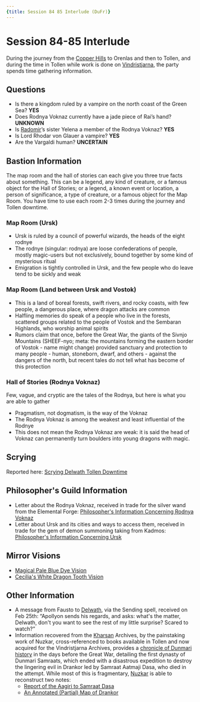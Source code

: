```yaml
---
{title: Session 84 85 Interlude (DuFr)}
---
```

# **Session 84-85 Interlude**

During the journey from the [Copper Hills](<../../../gazetteer/greater-dunmar/darba-highlands/copper-hills.md>) to Orenlas and then to Tollen, and during the time in Tollen while work is done on [Vindristjarna](<../../../things/ships/vindristjarna.md>), the party spends time gathering information.

## Questions

- Is there a kingdom ruled by a vampire on the north coast of the Green Sea? **YES**
- Does Rodnya Voknaz currently have a jade piece of Rai’s hand? **UNKNOWN**
- Is [Radomir](<../../../people/other-humans/radomir.md>)’s sister Yelena a member of the Rodnya Voknaz? **YES**
- Is Lord Rhodar von Glauer a vampire? **YES**
- Are the Vargaldi human? **UNCERTAIN**

## Bastion Information

The map room and the hall of stories can each give you three true facts about something. This can be a legend, any kind of creature, or a famous object for the Hall of Stories; or a legend, a known event or location, a person of significance, a type of creature, or a famous object for the Map Room. You have time to use each room 2-3 times during the journey and Tollen downtime. 
### Map Room (Ursk)

- Ursk is ruled by a council of powerful wizards, the heads of the eight rodnye
- The rodnye (singular: rodnya) are loose confederations of people, mostly magic-users but not exclusively, bound together by some kind of mysterious ritual
- Emigration is tightly controlled in Ursk, and the few people who do leave tend to be sickly and weak
### Map Room (Land between Ursk and Vostok)

- This is a land of boreal forests, swift rivers, and rocky coasts, with few people, a dangerous place, where dragon attacks are common
- Halfling memories do speak of a people who live in the forests, scattered groups related to the people of Vostok and the Sembaran Highlands, who worship animal spirits
- Rumors claim that once, before the Great War, the giants of the Sivnjo Mountains (SHEEF-nyo; meta: the mountains forming the eastern border of Vostok - name might change) provided sanctuary and protection to many people - human, stoneborn, dwarf, and others - against the dangers of the north, but recent tales do not tell what has become of this protection
### Hall of Stories (Rodnya Voknaz)

Few, vague, and cryptic are the tales of the Rodnya, but here is what you are able to gather

- Pragmatism, not dogmatism, is the way of the Voknaz
- The Rodnya Voknaz is among the weakest and least influential of the Rodnye
- This does not mean the Rodnya Voknaz are weak: it is said the head of Voknaz can permanently turn boulders into young dragons with magic.

## Scrying

Reported here: [Scrying Delwath Tollen Downtime](<../scrying-and-spying/scrying-delwath-tollen-downtime.md>)

## Philosopher's Guild Information

- Letter about the Rodnya Voknaz, received in trade for the silver wand from the Elemental Forge: [Philosopher's Information Concerning Rodnya Voknaz](<../letters-notes-and-tales/philosopher-s-information-concerning-rodnya-voknaz.md>)
- Letter about Ursk and its cities and ways to access them, received in trade for the gem of demon summoning taking from Kadmos: [Philosopher's Information Concerning Ursk](<../letters-notes-and-tales/philosopher-s-information-concerning-ursk.md>)

## Mirror Visions
- [Magical Pale Blue Dye Vision](<../mirror-visions/magical-pale-blue-dye-vision.md>)
- [Cecilia's White Dragon Tooth Vision](<../mirror-visions/cecilia-s-white-dragon-tooth-vision.md>)
## Other Information

- A message from Fausto to [Delwath](<../../../people/pcs/dunmar-fellowship/delwath.md>), via the Sending spell, received on Feb 25th: “Apollyon sends his regards, and asks: what's the matter, Delwath, don't you want to see the rest of my little surprise? Scared to watch?”
- Information recovered from the [Kharsan](<../../../gazetteer/greater-dunmar/dunmari-basin/kharsan.md>) Archives, by the painstaking work of Nuzkar, cross-referenced to books available in Tollen and now acquired for the Vindristjarna Archives, provides a [chronicle of Dunmari history](<../../../gazetteer/greater-dunmar/realms/dunmar/dunmar.md#history>) in the days before the Great War, detailing the first dynasty of Dunmari Samraats, which ended with a disastrous expedition to destroy the lingering evil in Drankor led by Samraat Aatmaji Dasa, who died in the attempt. While most of this is fragmentary, [Nuzkar](<../../../people/orcs/nuzkar.md>) is able to reconstruct two notes:
	- [Report of the Aagiri to Samraat Dasa](<../letters-notes-and-tales/report-of-the-aagiri-to-samraat-dasa.md>)
	- [An Annotated (Partial) Map of Drankor](<../letters-notes-and-tales/an-annotated-partial-map-of-drankor.md>)